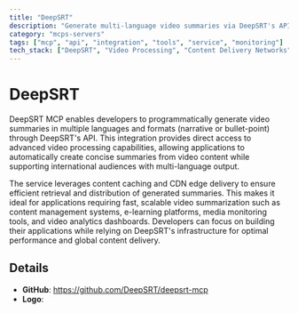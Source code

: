 ```yaml
---
title: "DeepSRT"
description: "Generate multi-language video summaries via DeepSRT's API with content caching and CDN edge delivery for efficient retrieval."
category: "mcps-servers"
tags: ["mcp", "api", "integration", "tools", "service", "monitoring"]
tech_stack: ["DeepSRT", "Video Processing", "Content Delivery Networks", "Multi-language Support", "API Integration"]
---
```


# DeepSRT

DeepSRT MCP enables developers to programmatically generate video summaries in multiple languages and formats (narrative or bullet-point) through DeepSRT's API. This integration provides direct access to advanced video processing capabilities, allowing applications to automatically create concise summaries from video content while supporting international audiences with multi-language output.

The service leverages content caching and CDN edge delivery to ensure efficient retrieval and distribution of generated summaries. This makes it ideal for applications requiring fast, scalable video summarization such as content management systems, e-learning platforms, media monitoring tools, and video analytics dashboards. Developers can focus on building their applications while relying on DeepSRT's infrastructure for optimal performance and global content delivery.

## Details

- **GitHub**: https://github.com/DeepSRT/deepsrt-mcp
- **Logo**: 

